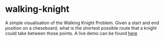 # walking-knight
A simple visualisation of the Walking Knight Problem. Given a start and end position on a chessboard, what is the shortest possible route that a knight could take between those points. A live demo can be found [here](https://eeyaru.github.io/walking-knight/)
